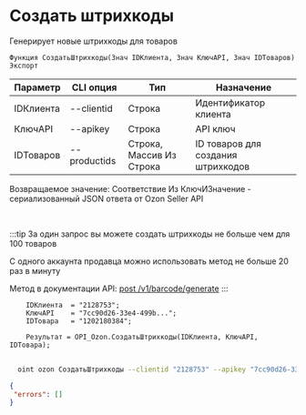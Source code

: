 ﻿---
sidebar_position: 2
---

# Создать штрихкоды
 Генерирует новые штрихкоды для товаров



`Функция СоздатьШтрихкоды(Знач IDКлиента, Знач КлючAPI, Знач IDТоваров) Экспорт`

  | Параметр | CLI опция | Тип | Назначение |
  |-|-|-|-|
  | IDКлиента | --clientid | Строка | Идентификатор клиента |
  | КлючAPI | --apikey | Строка | API ключ |
  | IDТоваров | --productids | Строка, Массив Из Строка | ID товаров для создания штрихкодов |

  
  Возвращаемое значение:   Соответствие Из КлючИЗначение - сериализованный JSON ответа от Ozon Seller API

<br/>

:::tip
За один запрос вы можете создать штрихкоды не больше чем для 100 товаров

 С одного аккаунта продавца можно использовать метод не больше 20 раз в минуту

 Метод в документации API: [post /v1/barcode/generate](https://docs.ozon.ru/api/seller/#operation/generate-barcode)
:::
<br/>


```bsl title="Пример кода"
    IDКлиента  = "2128753";
    КлючAPI    = "7cc90d26-33e4-499b...";
    IDТовара   = "1202180384";

    Результат = OPI_Ozon.СоздатьШтрихкоды(IDКлиента, КлючAPI, IDТовара);
```



```sh title="Пример команды CLI"
    
  oint ozon СоздатьШтрихкоды --clientid "2128753" --apikey "7cc90d26-33e4-499b..." --productids %productids%

```

```json title="Результат"
{
 "errors": []
}
```
